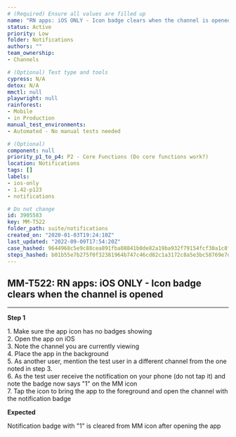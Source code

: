 ```yaml
---
# (Required) Ensure all values are filled up
name: "RN apps: iOS ONLY - Icon badge clears when the channel is opened"
status: Active
priority: Low
folder: Notifications
authors: ""
team_ownership: 
- Channels

# (Optional) Test type and tools
cypress: N/A
detox: N/A
mmctl: null
playwright: null
rainforest: 
- Mobile
- in Production
manual_test_environments: 
- Automated - No manual tests needed

# (Optional)
component: null
priority_p1_to_p4: P2 - Core Functions (Do core functions work?)
location: Notifications
tags: []
labels: 
- ios-only
- 1.42-p123
- notifications

# Do not change
id: 3905583
key: MM-T522
folder_path: suite/notifications
created_on: "2020-01-03T19:24:10Z"
last_updated: "2022-09-09T17:54:20Z"
case_hashed: 9644968c5e9c88cea891fba08841b0de82a19ba932f79154fcf30a1c8f3abe26f5a5c9cb10db0164ada35ae45a22cc1d
steps_hashed: b01b55e7b275f0f32381964b747c46cd82c1a3172c8a5e3bc58769e7d7a268f7825f2026a6990f9f7fe3e518dc6a9038
---
```


## MM-T522: RN apps: iOS ONLY - Icon badge clears when the channel is opened

---

**Step 1**

1\. Make sure the app icon has no badges showing\
2\. Open the app on iOS\
3\. Note the channel you are currently viewing\
4\. Place the app in the background\
5\. As another user, mention the test user in a different channel from the one noted in step 3.\
6\. As the test user receive the notification on your phone (do not tap it) and note the badge now says "1" on the MM icon\
7\. Tap the icon to bring the app to the foreground and open the channel with the notification badge

**Expected**

Notification badge with "1" is cleared from MM icon after opening the app
